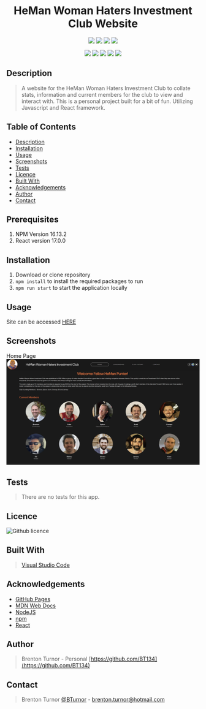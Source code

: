 <h1 align="center">HeMan Woman Haters Investment Club Website</h1>

<p align="center">
    <img src="https://img.shields.io/github/repo-size/BrentonTurnor/SeeMore" />
    <img src="https://img.shields.io/github/languages/top/BrentonTurnor/SeeMore"  />
    <img src="https://img.shields.io/github/issues/BrentonTurnor/SeeMore" />
    <img src="https://img.shields.io/github/last-commit/BrentonTurnor/SeeMore" />
</p>
  
<p align="center">
    <img src="https://img.shields.io/badge/VisualStudioCode-blue"/>
    <img src="https://img.shields.io/badge/Javascript-yellow" />
    <img src="https://img.shields.io/badge/-React-blueviolet"/>
    <img src="https://img.shields.io/badge/-Node.js-yellowgreen" />
    <img src="https://img.shields.io/netlify/dd8bc879-fb1a-449f-aa34-6c561ab956b0" />
</p>

## Description

> A website for the HeMan Woman Haters Investment Club to collate stats, information and current members for the club to view and interact with. This is a personal project built for a bit of fun. Utilizing Javascript and React framework.  

 ## Table of Contents 
  - [Description](#description)
  - [Installation](#installation)
  - [Usage](#usage)
  - [Screenshots](#screenshots)
  - [Tests](#tests)
  - [Licence](#licence)
  - [Built With](#built-with)
  - [Acknowledgements](#acknowledgements)
  - [Author](#author)
  - [Contact](#contact)

## Prerequisites

1. NPM Version 16.13.2
2. React version 17.0.0


## Installation

1. Download or clone repository
2. `npm install` to install the required packages to run
3. `npm run start` to start the application locally

## Usage

Site can be accessed [HERE](https://heman-punters.netlify.app/)

## Screenshots

Home Page
<img src="public\Photos\site-screenshot.png" alt= "Screenshot of website homepage">

## Tests

> There are no tests for this app.

## Licence

![Github licence](http://img.shields.io/badge/license-MIT-blue.svg)

## Built With

> [Visual Studio Code](https://code.visualstudio.com/)

## Acknowledgements

* [GitHub Pages](https://pages.github.com)
* [MDN Web Docs](https://developer.mozilla.org/en-US/)
* [NodeJS](https://nodejs.org/en/)
* [npm](https://www.npmjs.com/)
* [React](https://reactjs.org/)


## Author

> Brenton Turnor - Personal [https://github.com/BT134](https://github.com/BT134)

## Contact 

> Brenton Turnor [@BTurnor](https://twitter.com/BTurnor) - brenton.turnor@hotmail.com

